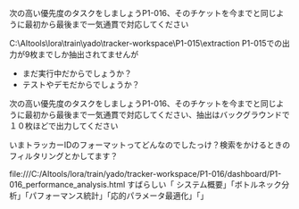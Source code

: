 

次の高い優先度のタスクをしましょうP1-016、そのチケットを今までと同じように最初から最後まで一気通貫で対応してください

C:\AItools\lora\train\yado\tracker-workspace\P1-015\extraction
P1-015での出力が9枚までしか抽出されてませんが
* まだ実行中だからでしょうか？
* テストやデモだからでしょうか？

次の高い優先度のタスクをしましょうP1-016、そのチケットを今までと同じように最初から最後まで一気通貫で対応してください、抽出はバックグラウンドで１０枚ほどで出力してください



いまトラッカーIDのフォーマットってどんなのでしたっけ？検索をかけるときのフィルタリングとかしてます？



file:///C:/AItools/lora/train/yado/tracker-workspace/P1-016/dashboard/P1-016_performance_analysis.html
すばらしい「 システム概要」「ボトルネック分析」「パフォーマンス統計」「応的パラメータ最適化」「」
